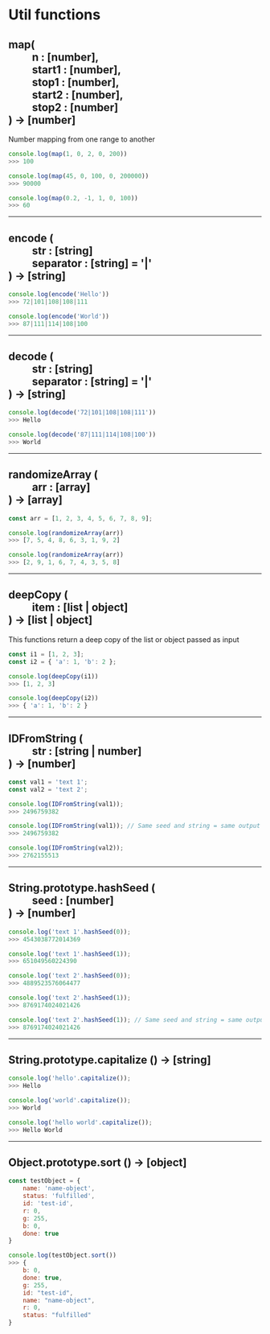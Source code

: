 <h1>Util functions</h1>

<h2>
map(<br/>
	&emsp;&emsp; n : [number],<br/>
	&emsp;&emsp; start1 : [number],<br/>
	&emsp;&emsp; stop1 : [number],<br/>
	&emsp;&emsp; start2 : [number],<br/>
	&emsp;&emsp; stop2 : [number]<br/>
) -> [number]
</h2>
<p>Number mapping from one range to another</p>

```js
console.log(map(1, 0, 2, 0, 200))
>>> 100

console.log(map(45, 0, 100, 0, 200000))
>>> 90000

console.log(map(0.2, -1, 1, 0, 100))
>>> 60
```
<hr/>
<h2>
encode (<br/>
	&emsp;&emsp; str : [string]<br/>
	&emsp;&emsp; separator : [string] = '|'<br/>
) -> [string]
</h2>

```js
console.log(encode('Hello'))
>>> 72|101|108|108|111

console.log(encode('World'))
>>> 87|111|114|108|100
```

<hr/>
<h2>
decode (<br/>
	&emsp;&emsp; str : [string]<br/>
	&emsp;&emsp; separator : [string] = '|'<br/>
) -> [string]
</h2>

```js
console.log(decode('72|101|108|108|111'))
>>> Hello 

console.log(decode('87|111|114|108|100'))
>>> World
```

<hr/>
<h2>
randomizeArray (<br/>
	&emsp;&emsp; arr : [array]<br/>
) -> [array]
</h2>

```js
const arr = [1, 2, 3, 4, 5, 6, 7, 8, 9];

console.log(randomizeArray(arr))
>>> [7, 5, 4, 8, 6, 3, 1, 9, 2]

console.log(randomizeArray(arr))
>>> [2, 9, 1, 6, 7, 4, 3, 5, 8]
```

<hr/>
<h2>
deepCopy (<br/>
	&emsp;&emsp; item : [list | object]<br/>
) -> [list | object]
</h2>
<p>This functions return a deep copy of the list or object passed as input</p>

```js
const i1 = [1, 2, 3];
const i2 = { 'a': 1, 'b': 2 };

console.log(deepCopy(i1))
>>> [1, 2, 3]

console.log(deepCopy(i2))
>>> { 'a': 1, 'b': 2 }
```

<hr/>
<h2>
IDFromString (<br/>
	&emsp;&emsp; str : [string | number]<br/>
) -> [number]
</h2>

```js
const val1 = 'text 1';
const val2 = 'text 2';

console.log(IDFromString(val1));
>>> 2496759382

console.log(IDFromString(val1)); // Same seed and string = same output
>>> 2496759382

console.log(IDFromString(val2));
>>> 2762155513
```

<hr/>
<h2>
String.prototype.hashSeed (<br/>
	&emsp;&emsp; seed : [number]<br/>
) -> [number]
</h2>

```js
console.log('text 1'.hashSeed(0));
>>> 4543038772014369

console.log('text 1'.hashSeed(1));
>>> 651049560224390

console.log('text 2'.hashSeed(0));
>>> 4889523576064477

console.log('text 2'.hashSeed(1));
>>> 8769174024021426

console.log('text 2'.hashSeed(1)); // Same seed and string = same output
>>> 8769174024021426

```

<hr/>
<h2>
String.prototype.capitalize () -> [string]
</h2>

```js
console.log('hello'.capitalize());
>>> Hello 

console.log('world'.capitalize());
>>> World 

console.log('hello world'.capitalize());
>>> Hello World 
```

<hr/>
<h2>
Object.prototype.sort () -> [object]
</h2>

```js
const testObject = {
	name: 'name-object',
	status: 'fulfilled',
	id: 'test-id',
	r: 0,
	g: 255,
	b: 0,
	done: true
}

console.log(testObject.sort())
>>> {
	b: 0,
	done: true,
	g: 255,
	id: "test-id",
	name: "name-object",
	r: 0,
	status: "fulfilled"
}
```